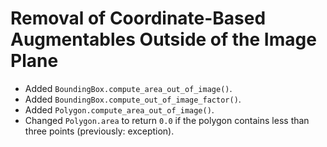 # Removal of Coordinate-Based Augmentables Outside of the Image Plane

* Added `BoundingBox.compute_area_out_of_image()`.
* Added `BoundingBox.compute_out_of_image_factor()`.
* Added `Polygon.compute_area_out_of_image()`.
* Changed `Polygon.area` to return `0.0` if the polygon contains less than
  three points (previously: exception).
